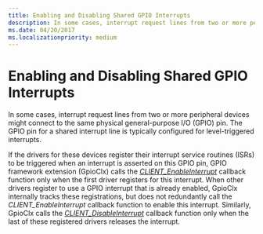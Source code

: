 ```yaml
---
title: Enabling and Disabling Shared GPIO Interrupts
description: In some cases, interrupt request lines from two or more peripheral devices might connect to the same physical general-purpose I/O (GPIO) pin. The GPIO pin for a shared interrupt line is typically configured for level-triggered interrupts.
ms.date: 04/20/2017
ms.localizationpriority: medium
---
```


# Enabling and Disabling Shared GPIO Interrupts


In some cases, interrupt request lines from two or more peripheral devices might connect to the same physical general-purpose I/O (GPIO) pin. The GPIO pin for a shared interrupt line is typically configured for level-triggered interrupts.

If the drivers for these devices register their interrupt service routines (ISRs) to be triggered when an interrupt is asserted on this GPIO pin, GPIO framework extension (GpioClx) calls the [*CLIENT\_EnableInterrupt*](/windows-hardware/drivers/ddi/gpioclx/nc-gpioclx-gpio_client_enable_interrupt) callback function only when the first driver registers for this interrupt. When other drivers register to use a GPIO interrupt that is already enabled, GpioClx internally tracks these registrations, but does not redundantly call the *CLIENT\_EnableInterrupt* callback function to enable this interrupt. Similarly, GpioClx calls the [*CLIENT\_DisableInterrupt*](/windows-hardware/drivers/ddi/gpioclx/nc-gpioclx-gpio_client_disable_interrupt) callback function only when the last of these registered drivers releases the interrupt.

 

